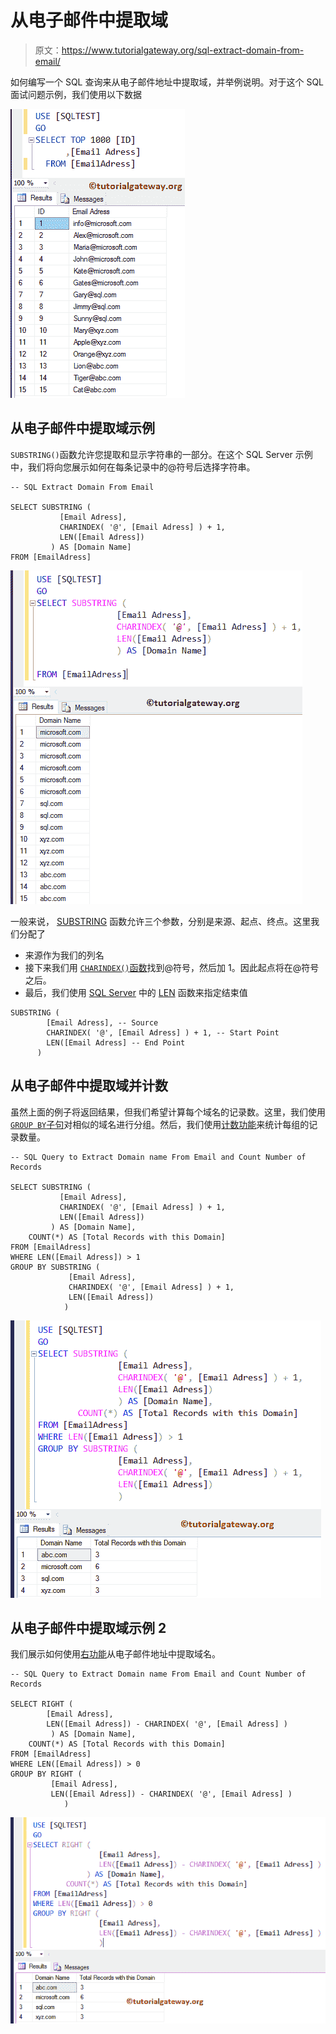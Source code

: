 # 从电子邮件中提取域

> 原文：<https://www.tutorialgateway.org/sql-extract-domain-from-email/>

如何编写一个 SQL 查询来从电子邮件地址中提取域，并举例说明。对于这个 SQL 面试问题示例，我们使用以下数据

![SQL Extract Domain From Email 1](img/ebd313ca9e170242c5395ac978338af8.png)

## 从电子邮件中提取域示例

`SUBSTRING()`函数允许您提取和显示字符串的一部分。在这个 SQL Server 示例中，我们将向您展示如何在每条记录中的@符号后选择字符串。

```
-- SQL Extract Domain From Email

SELECT SUBSTRING (
		   [Email Adress],
		   CHARINDEX( '@', [Email Adress] ) + 1,
		   LEN([Email Adress])
		 ) AS [Domain Name]
FROM [EmailAdress]
```

![SQL Extract Domain From Email 2](img/4adb8cac33a1da8eb9c33ac102628062.png)

一般来说， [SUBSTRING](https://www.tutorialgateway.org/sql-substring-function/) 函数允许三个参数，分别是来源、起点、终点。这里我们分配了

*   来源作为我们的列名
*   接下来我们用 [`CHARINDEX()`函数](https://www.tutorialgateway.org/sql-charindex-function/)找到@符号，然后加 1。因此起点将在@符号之后。
*   最后，我们使用 [SQL Server](https://www.tutorialgateway.org/sql/) 中的 [LEN](https://www.tutorialgateway.org/sql-len-function/) 函数来指定结束值

```
SUBSTRING (
	    [Email Adress], -- Source
	    CHARINDEX( '@', [Email Adress] ) + 1, -- Start Point
	    LEN([Email Adress] -- End Point
	  )
```

## 从电子邮件中提取域并计数

虽然上面的例子将返回结果，但我们希望计算每个域名的记录数。这里，我们使用 [`GROUP BY`子句](https://www.tutorialgateway.org/sql-group-by-clause/)对相似的域名进行分组。然后，我们使用[计数功能](https://www.tutorialgateway.org/sql-count-function/)来统计每组的记录数量。

```
-- SQL Query to Extract Domain name From Email and Count Number of Records

SELECT SUBSTRING (
		   [Email Adress],
		   CHARINDEX( '@', [Email Adress] ) + 1,
		   LEN([Email Adress])
		 ) AS [Domain Name],
	COUNT(*) AS [Total Records with this Domain]
FROM [EmailAdress]
WHERE LEN([Email Adress]) > 1
GROUP BY SUBSTRING (
	  	     [Email Adress],
		     CHARINDEX( '@', [Email Adress] ) + 1,
		     LEN([Email Adress])
		    )
```

![SQL Extract Domain From Email 3](img/bfdcedc438c9af974edf2cf184255244.png)

## 从电子邮件中提取域示例 2

我们展示如何使用[右功能](https://www.tutorialgateway.org/sql-right-function/)从电子邮件地址中提取域名。

```
-- SQL Query to Extract Domain name From Email and Count Number of Records

SELECT RIGHT (
		[Email Adress],
		LEN([Email Adress]) - CHARINDEX( '@', [Email Adress] )
	     ) AS [Domain Name],
	COUNT(*) AS [Total Records with this Domain]
FROM [EmailAdress]
WHERE LEN([Email Adress]) > 0
GROUP BY RIGHT (
		 [Email Adress],
		 LEN([Email Adress]) - CHARINDEX( '@', [Email Adress] )
	        )
```

![SQL Extract Domain From Email 4](img/76bd1fd6f420be0344ce229ddb6b626f.png)